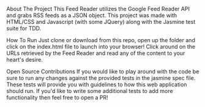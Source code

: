 About The Project
This Feed Reader utilizes the Google Feed Reader API and grabs RSS feeds as a JSON object. This project was made with HTML/CSS and Javascript (with some JQuery) along with the Jasmine test suite for TDD.

How To Run
Just clone or download from this repo, open up the folder and click on the index.html file to launch into your browser! Click around on the URLs retrieved by the Feed Reader and read any of the content to your heart's desire.

Open Source Contributions
If you would like to play around with the code be sure to run any changes against the provided tests in the jasmine spec file. These tests will provide you with guidelines to how this web application should run. If you'd like to write some additional tests to add more functionality then feel free to open a PR!
